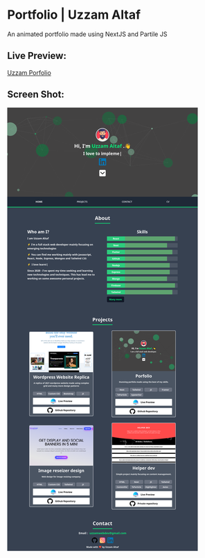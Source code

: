 # Portfolio | Uzzam Altaf

An animated portfolio made using NextJS and Partile JS

## Live Preview:
[Uzzam Porfolio](https://uzzam-portfolio.netlify.app/)

## Screen Shot:

![Portfolio Screen Shot](public/Uzzam-Portfolio.png)
